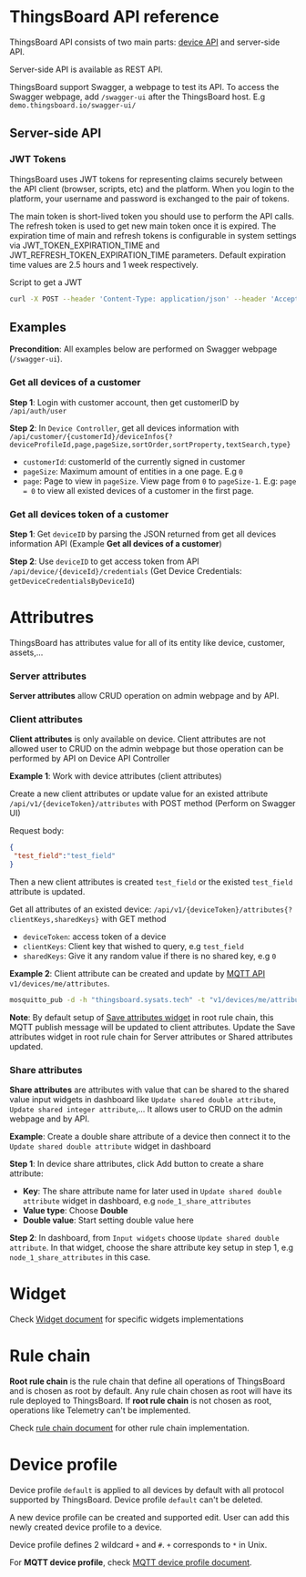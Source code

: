 # ThingsBoard API reference

ThingsBoard API consists of two main parts: [device API](https://github.com/TranPhucVinh/ESP8266-Arduino-framework/blob/master/Platforms%20interaction/ThingsBoard/Device%20API.md) and server-side API.

Server-side API is available as REST API.

ThingsBoard support Swagger, a webpage to test its API. To access the Swagger webpage, add ``/swagger-ui`` after the ThingsBoard host. E.g ``demo.thingsboard.io/swagger-ui/``

## Server-side API

### JWT Tokens

ThingsBoard uses JWT tokens for representing claims securely between the API client (browser, scripts, etc) and the platform. When you login to the platform, your username and password is exchanged to the pair of tokens. 

The main token is short-lived token you should use to perform the API calls. The refresh token is used to get new main token once it is expired. The expiration time of main and refresh tokens is configurable in system settings via JWT_TOKEN_EXPIRATION_TIME and JWT_REFRESH_TOKEN_EXPIRATION_TIME parameters. Default expiration time values are 2.5 hours and 1 week respectively.

Script to get a JWT

```sh
curl -X POST --header 'Content-Type: application/json' --header 'Accept: application/json' -d '{"username":"tranphucvinh96@gmail.com", "password":"iotdev_admin"}' 'http://THINGSBOARD_URL/api/auth/login'
```

## Examples

**Precondition**: All examples below are performed on Swagger webpage (``/swagger-ui``).

### Get all devices of a customer

**Step 1**: Login with customer account, then get customerID by ``/api/auth/user``

**Step 2**: In ``Device Controller``, get all devices information with ``/api/customer/{customerId}/deviceInfos{?deviceProfileId,page,pageSize,sortOrder,sortProperty,textSearch,type}``

* ``customerId``: customerId of the currently signed in customer
* ``pageSize``: Maximum amount of entities in a one page. E.g ``0``
* ``page``: Page to view in ``pageSize``. View page from ``0`` to ``pageSize-1``. E.g: ``page = 0`` to view all existed devices of a customer in the first page.

### Get all devices token of a customer

**Step 1**: Get ``deviceID`` by parsing the JSON returned from get all devices information API (Example **Get all devices of a customer**)

**Step 2**: Use ``deviceID`` to get access token from API ``/api/device/{deviceId}/credentials`` (Get Device Credentials: ``getDeviceCredentialsByDeviceId``)

# Attributres

ThingsBoard has attributes value for all of its entity like device, customer, assets,...

### Server attributes

**Server attributes** allow CRUD operation on admin webpage and by API.

### Client attributes

**Client attributes** is only available on device. Client attributes are not allowed user to CRUD on the admin webpage but those operation can be performed by API on 
Device API Controller

**Example 1**: Work with device attributes (client attributes)

Create a new client attributes or update value for an existed attribute ``/api/v1/{deviceToken}/attributes`` with POST method (Perform on Swagger UI)

Request body:

```json
{
 "test_field":"test_field"
}
```

Then a new client attributes is created ``test_field`` or the existed ``test_field`` attribute is updated.

Get all attributes of an existed device: ``/api/v1/{deviceToken}/attributes{?clientKeys,sharedKeys}`` with GET method

* ``deviceToken``: access token of a device
* ``clientKeys``: Client key that wished to query, e.g ``test_field``
* ``sharedKeys``: Give it any random value if there is no shared key, e.g ``0``

**Example 2**: Client attribute can be created and update by [MQTT API](https://github.com/TranPhucVinh/Linux-Shell/blob/master/Platforms%20interaction/ThingsBoard/MQTT.md#attributes) ``v1/devices/me/attributes``.

```sh
mosquitto_pub -d -h "thingsboard.sysats.tech" -t "v1/devices/me/attributes" -u "TTf3zmVacJI4dUQsYQwh" -m "{\"1\":\"123\"}"
```

**Note**: By default setup of [Save attributes widget](https://github.com/TranPhucVinh/Linux-Shell/blob/master/Platforms%20interaction/ThingsBoard/Rule%20chain/README.md#save-attributes) in root rule chain, this MQTT publish message will be updated to client attributes. Update the Save attributes widget in root rule chain for Server attributes or Shared attributes updated.

### Share attributes

**Share attributes** are attributes with value that can be shared to the shared value input widgets in dashboard like ``Update shared double attribute``, ``Update shared integer attribute``,... It allows user to CRUD on the admin webpage and by API.

**Example**: Create a double share attribute of a device then connect it to the ``Update shared double attribute`` widget in dashboard

**Step 1**: In device share attributes, click Add button to create a share attribute:

* **Key**: The share attribute name for later used in ``Update shared double attribute`` widget in dashboard, e.g ``node_1_share_attributes``	
* **Value type**: Choose **Double**
* **Double value**: Start setting double value here

**Step 2**: In dashboard, from ``Input widgets`` choose ``Update shared double attribute``. In that widget, choose the share attribute key setup in step 1, e.g ``node_1_share_attributes`` in this case.

# Widget

Check [Widget document](Widget.md) for specific widgets implementations

# Rule chain

**Root rule chain** is the rule chain that define all operations of ThingsBoard and is chosen as root by default. Any rule chain chosen as root will have its rule deployed to ThingsBoard. If **root rule chain** is not chosen as root, operations like Telemetry can't be implemented.

Check [rule chain document](Rule%20chain) for other rule chain implementation.

# Device profile

Device profile ``default`` is applied to all devices by default with all protocol supported by ThingsBoard. Device profile ``default`` can't be deleted.

A new device profile can be created and supported edit. User can add this newly created device profile to a device.

Device profile defines 2 wildcard ``+`` and ``#``. ``+`` corresponds to ``*`` in Unix.

For **MQTT device profile**, check [MQTT device profile document](https://github.com/TranPhucVinh/Linux-Shell/blob/master/Platforms%20interaction/ThingsBoard/MQTT.md#mqtt-device-profile).
